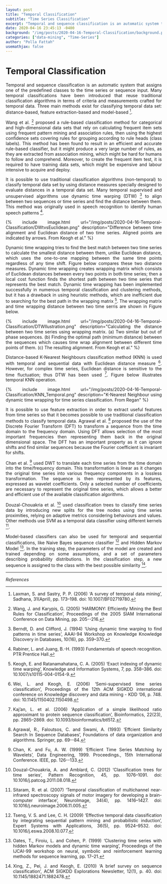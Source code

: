 ```yaml
---
layout: post
title: "Temporal Classification"
subtitle: "Time Series Classification"
excerpt: "Temporal and sequence classification is an automatic system that assigns one of the predefined classes to the time series or sequence input"
date: 2020-04-16 23:45:13 -0400
background: "/img/posts/2020-04-16-Temporal-Classification/background.png"
categories: ["data-mining", "Time-Series"]
author: "Polla Fattah"
usemathjax: false
---
```

<style>body p{text-align: justify}</style>


# Temporal Classification

Temporal and sequence classification is an automatic system that assigns one of the predefined classes to the time series or sequence input. Many temporal classifications have been introduced that reuse traditional classification algorithms in terms of criteria and measurements crafted for temporal data. Three main methods exist for classifying temporal data set: distance-based, feature extraction-based and model-based [^1].


Wang et al. [^2] proposed a rule-based classification method for categorical and high-dimensional data sets that rely on calculating frequent item sets using frequent pattern mining and association rules, then using the highest confidence sets covering rules for grouping according to rule heads (class labels). This method has been found to result in an efficient and accurate rule-based classifier, but it might produce a very large number of rules, as they are extracted from association mining, which might be hard for humans to follow and comprehend. Moreover, to create the frequent item test, it is required to have training data sets, which might be expensive and labour intensive to acquire and deploy.

It is possible to use traditional classification algorithms (non-temporal) to classify temporal data set by using distance measures specially designed to evaluate distances in a temporal data set. Many temporal supervised and unsupervised algorithms use dynamic time warping (DTW) [^6] to align between two sequences or time series and find the distance between them. This method was originally used in speech recognition to identify human speech patterns [^3].

{% include image.html url="/img/posts/2020-04-16-Temporal-Classification/DWtvsEuclidean.png" description="Difference between time alignment and Euclidean distance of two time series. Aligned points are indicated by arrows. From Keogh et al." %}

Dynamic time wrapping tries to find the best match between two time series to calculate the smallest distance between them, unlike Euclidean distance, which uses the one-to-one mapping between the same time points regardless of any time shift. Figure below compares these two distance measures. Dynamic time wrapping creates wrapping matrix which consists of Euclidean distances between every two points in both time series; then a local cost function finds the shortest path between two time series that represents the best match. Dynamic time wrapping has been implemented successfully in numerous temporal classification and clustering methods, but it has a drawback in using heuristic methods, which are inefficient due to searching for the best path in the wrapping matrix [^4]. The wrapping matrix and time wrapping distance between two time serris are shown in Figure below.

{% include image.html url="/img/posts/2020-04-16-Temporal-Classification/DTWIlustration.png" description="Calculating the distance between two time series using wrapping matrix. (a) Two similar but out of phase sequences. (b) Finding the optimal path (minimum distance) between the sequences which causes time wrap alignment between different time points of them. (c) The resulting alignment. From Keogh et al." %}



Distance-based K-Nearest Neighbours classification method (KNN) is used with temporal and sequential data with Euclidean distance measure [^7]. However, for complex time series, Euclidean distance is sensitive to the time fluctuation; thus DTW has been used [^8]. Figure below illustrates temporal KNN operation.

{% include image.html url="/img/posts/2020-04-16-Temporal-Classification/KNN_Temporal.png" description="K-Nearest Neighbour using dynamic time wrapping for time series classification. From Regan" %}

It is possible to use feature extraction in order to extract useful features from time series so that it becomes possible to use traditional classification methods to classify temporal data. Agrawal et al. [^9] proposed the use of the Discrete Fourier Transform (DFT)  to transform a sequence from the time domain to the frequency domain. Using DFT allows selection of the most important frequencies then representing them back in the original dimensional space. The DFT has an important property as it can ignore shifts and find similar sequences because the Fourier coefficient is invariant for shifts.

Chan et al. [^10] used DWT to translate each time series from the time domain into the time/frequency domain. This transformation is linear as it changes the original time series into various frequency components in a lossless transformation. The sequence is then represented by its features, expressed as wavelet coefficients. Only a selected number of coefficients are necessary to represent the original time series, which allows a better and efficient use of the available classification algorithms.

Douzal-Chouakria et al. [^11] used classification trees to classify time series data by introducing new splits for the tree nodes using time series proximities, relying on adaptive metrics considering behaviours and values. Other methods use SVM as a temporal data classifier using different kernels [^12].

Model-based classifiers can also be used for temporal and sequential classifications, like Naive Bayes sequence classifier [^13] and Hidden Markov Model [^14]. In the training step, the parameters of the model are created and trained depending on some assumptions, and a set of parameters describing probability distributions. In the classification step, a new sequence is assigned to the class with the best possible similarity [^15].

---

_References_

[^1]: Laxman, S. and Sastry, P. P. (2006) ‘A survey of temporal data mining’, Sadhana, 31(April), pp. 173–198. doi: 10.1007/BF02719780.
[^2]: Wang, J. and Karypis, G. (2005) ‘HARMONY: Efficiently Mining the Best Rules for Classification’, Proceedings of the 2005 SIAM International Conference on Data Mining, pp. 205--216.
[^3]:Rabiner, L. and Juang, B.-H. (1993) Fundamentals of speech recognition. PTR Prentice Hall.
[^4]: Keogh, E. and Ratanamahatana, C. A. (2005) ‘Exact indexing of dynamic time warping’, Knowledge and Information Systems, 7, pp. 358–386. doi: 10.1007/s10115-004-0154-9.
[^5]: Regan, M. (2014) K-Nearest Neighbors with Dynamic Time Warping, GitHub. available at: https://github.com/markdregan/K-Nearest-Neighbors-with-Dynamic-Time-Warping.
[^6]: Berndt, D. and Clifford, J. (1994) ‘Using dynamic time warping to find patterns in time series’, AAAI-94 Workshop on Knowledge Knowledge Discovery in Databases, 10(16), pp. 359–370.
[^7]:Wei, L. and Keogh, E. (2006) ‘Semi-supervised time series classification’, Proceedings of the 12th ACM SIGKDD international conference on Knowledge discovery and data mining - KDD ’06, p. 748. doi: 10.1145/1150402.1150498.
[^8]: Kaj’an, L. et al. (2006) ‘Application of a simple likelihood ratio approximant to protein sequence classification’, Bioinformatics, 22(23), pp. 2865–2869. doi: 10.1093/bioinformatics/btl512.
[^9]:Agrawal, R., Faloutsos, C. and Swami, A. (1993) ‘Effcient Similarity Search In Sequence Databases’, Foundations of data organization and algorithms. Springer, pp. 69--84.
[^10]:Chan, K. and Fu, A. W. (1999) ‘Efficient Time Series Matching by Wavelets’, Data Engineering, 1999. Proceedings., 15th International Conference. IEEE, pp. 126--133.
[^11]:Douzal-Chouakria, A. and Amblard, C. (2012) ‘Classification trees for time series’, Pattern Recognition, 45, pp. 1076–1091. doi: 10.1016/j.patcog.2011.08.018.
[^12]: Sitaram, R. et al. (2007) ‘Temporal classification of multichannel near-infrared spectroscopy signals of motor imagery for developing a brain-computer interface’, NeuroImage, 34(4), pp. 1416–1427. doi: 10.1016/j.neuroimage.2006.11.005.
[^13]: Tseng, V. S. and Lee, C. H. (2009) ‘Effective temporal data classification by integrating sequential pattern mining and probabilistic induction’, Expert Systems with Applications, 36(5), pp. 9524–9532. doi: 10.1016/j.eswa.2008.10.077.
[^14]:Oates, T., Firoiu, L. and Cohen, P. (1999) ‘Clustering time series with hidden Markov models and dynamic time warping’, Proceedings of the IJCAI-99 workshop on neural, symbolic and reinforcement learning methods for sequence learning, pp. 17–21.
[^15]: Xing, Z., Pei, J. and Keogh, E. (2010) ‘A brief survey on sequence classification’, ACM SIGKDD Explorations Newsletter, 12(1), p. 40. doi: 10.1145/1882471.1882478.

